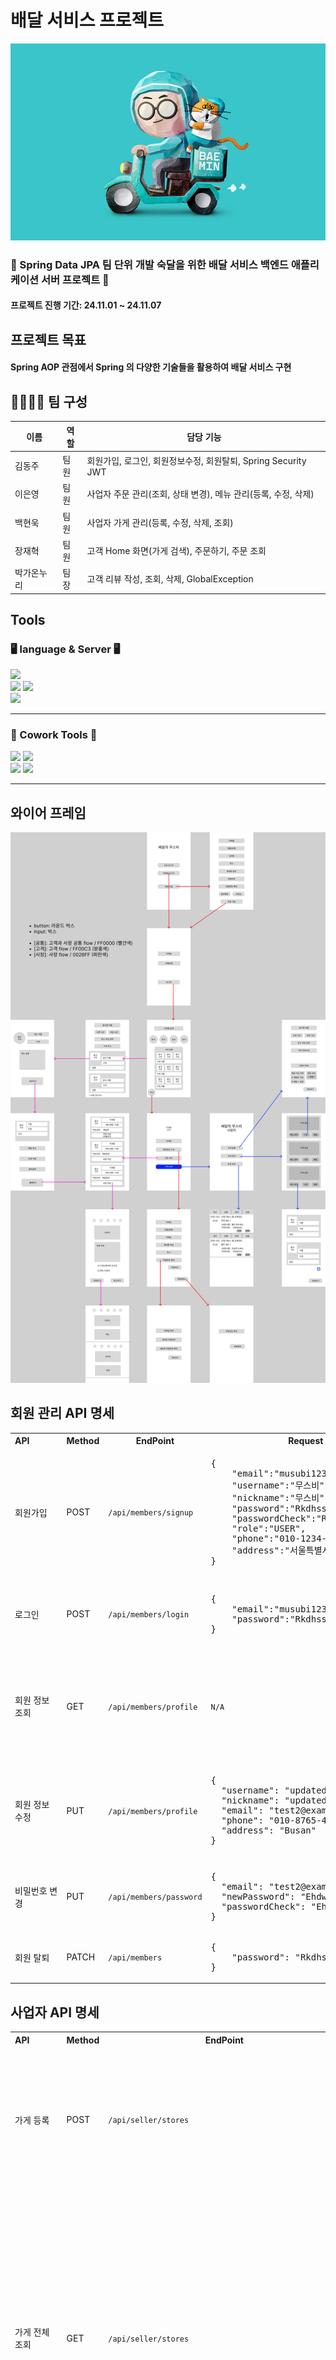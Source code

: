 # 배달 서비스 프로젝트

![delivery_img.jpg](img%2Fdelivery_img.jpg)

### 👊 Spring Data JPA 팀 단위 개발 숙달을 위한 배달 서비스 백엔드 애플리케이션 서버 프로젝트 👊

#### 프로젝트 진행 기간: 24.11.01 ~ 24.11.07

## 프로젝트 목표

#### Spring AOP 관점에서 Spring 의 다양한 기술들을 활용하여 배달 서비스 구현 <br>

## 👨‍👨‍👧‍👧 팀 구성

| 이름    | 역할 | 담당 기능                                        |
|-------|----|----------------------------------------------|
| 김동주   | 팀원 | 회원가입, 로그인, 회원정보수정, 회원탈퇴, Spring Security JWT |
| 이은영   | 팀원 | 사업자 주문 관리(조회, 상태 변경), 메뉴 관리(등록, 수정, 삭제)      |
| 백현욱   | 팀원 | 사업자 가게 관리(등록, 수정, 삭제, 조회)                    |
| 장재혁   | 팀원 | 고객 Home 화면(가게 검색), 주문하기, 주문 조회               |
| 박가온누리 | 팀장 | 고객 리뷰 작성, 조회, 삭제, GlobalException            |

## Tools

### 🖥 language & Server 🖥

<img src="https://img.shields.io/badge/intellij idea-207BEA?style=for-the-badge&logo=intellij%20idea&logoColor=white"> <br>
<img src="https://img.shields.io/badge/java-007396?style=for-the-badge&logo=java&logoColor=white"> <img src="https://img.shields.io/badge/spring-6DB33F?style=for-the-badge&logo=spring&logoColor=white"> <br>
<img src="https://img.shields.io/badge/mysql-4479A1?style=for-the-badge&logo=mysql&logoColor=white"> <hr>

### 👏 Cowork Tools 👏

<img src="https://img.shields.io/badge/git-F05032?style=for-the-badge&logo=git&logoColor=white"> <img src="https://img.shields.io/badge/github-181717?style=for-the-badge&logo=github&logoColor=white"> <br> 
<img src="https://img.shields.io/badge/notion-000000?style=or-the-badge&logo=notion&logoColor=white"/> <img src="https://img.shields.io/badge/Slack-FE5196?style=or-the-badge&logo=slack&logoColor=white"/>
<br>
<hr/>

## 와이어 프레임
![Outsourcing Project.png](img%2FOutsourcing%20Project.png)

## 회원 관리 API 명세
<table>
    <tr>
        <th>API&nbsp;&nbsp;&nbsp;&nbsp;&nbsp;&nbsp;&nbsp;&nbsp;&nbsp;&nbsp;&nbsp;&nbsp;</th>
        <th>Method</th>
        <th>EndPoint</th>
        <th>Request</th>
        <th>Request Type</th>
        <th>Response</th>
        <th>Response Type</th>
        <th>Status</th>
        <th>Role</th>
    </tr>
    <tr>
        <td>회원가입</td>
        <td>POST</td>
        <td><code>/api/members/signup</code></td>
        <td><pre lang="json">{
    "email":"musubi123@email.com",
    "username":"무스비",
    "nickname":"무스비",
    "password":"Rkdhssnfl123!",
    "passwordCheck":"Rkdhssnfl123!",
    "role":"USER",
    "phone":"010-1234-5678",
    "address":"서울특별시"
}</pre></td>
        <td><code>application/json</code></td>
        <td><pre lang="json">{
    "email": "musubi123@email.com",
    "username": "무스비",
    "nickname": "무스비",
    "role": "USER",
    "phone": "010-1234-5678",
    "address": "서울특별시"
}</pre></td>
        <td><code>application/json</code></td>
        <td>201</td>
        <td>USER, OWNER</td>
    </tr>
     <tr>
        <td>로그인</td>
        <td>POST</td>
        <td><code>/api/members/login</code></td>
        <td><pre lang="json">{
    "email":"musubi123@email.com",
    "password":"Rkdhssnfl123!"
}</pre></td>
        <td><code>application/json</code></td>
        <td><pre lang="json">{
    "email": "musubi123@email.com",
    "username": "무스비",
    "nickname": "무스비"
}</pre></td>
        <td><code>application/json</code></td>
        <td>200</td>
        <td>USER, OWNER</td>
    </tr>
    <tr>
        <td>회원 정보 조회</td>
        <td>GET</td>
        <td><code>/api/members/profile</code></td>
        <td><code>N/A</code></td>
        <td><code>N/A</code></td>
        <td><pre lang="json">{
    "email": "musubi123@email.com",
    "username": "무스비",
    "nickname": "무스비",
    "role": "USER",
    "phone": "010-1234-5678",
    "address": "서울특별시"
}</pre></td>
        <td><code>application/json</code></td>
        <td>200</td>
        <td>USER, OWNER</td>
    </tr>
    <tr>
        <td>회원 정보 수정</td>
        <td>PUT</td>
        <td><code>/api/members/profile</code></td>
        <td><pre lang="json">{
  "username": "updateduser",
  "nickname": "updatednick",
  "email": "test2@example.com",
  "phone": "010-8765-4321",
  "address": "Busan"
}</pre></td>
        <td><code>application/json</code></td>
        <td><pre lang="json">{
    "email": "test2@example.com",
    "username": "updateduser",
    "nickname": "updatednick",
    "role": "USER",
    "phone": "010-8765-4321",
    "address": "Busan"
}</pre></td>
        <td><code>application/json</code></td>
        <td>200</td>
        <td>USER, OWNER</td>
    </tr>
    <tr>
        <td>비밀번호 변경</td>
        <td>PUT</td>
        <td><code>/api/members/password</code></td>
        <td><pre lang="json">{
  "email": "test2@example.com",
  "newPassword": "Ehdwn123!",
  "passwordCheck": "Ehdwn123!"
}</pre></td>
        <td><code>application/json</code></td>
        <td><code>N/A</code></td>
        <td><code>application/json</code></td>
        <td>204</td>
        <td>USER, OWNER</td>
    </tr>
    <tr>
        <td>회원 탈퇴</td>
        <td>PATCH</td>
        <td><code>/api/members</code></td>
        <td><pre lang="json">{
    "password": "Rkdhssnfl123!"
}</pre></td>
        <td><code>application/json</code></td>
        <td><code>N/A</code></td>
        <td><code>N/A</code></td>
        <td>204</td>
        <td>USER, OWNER</td>
</table>

## 사업자 API 명세
<table>
    <tr>
        <th>API&nbsp;&nbsp;&nbsp;&nbsp;&nbsp;&nbsp;&nbsp;&nbsp;&nbsp;&nbsp;&nbsp;&nbsp;</th>
        <th>Method</th>
        <th>EndPoint</th>
        <th>Request</th>
        <th>Request Type</th>
        <th>Response</th>
        <th>Response Type</th>
        <th>Status</th>
        <th>Role</th>
    </tr>
    <tr>
        <td>가게 등록</td>
        <td>POST</td>
        <td><code>/api/seller/stores</code></td>
        <td><pre lang="json">{
    "name" : "새벽의 아침",
    "openTime" : "10:00:00",
    "closeTime" : "23:00:00",
    "minPrice" : "50000",
    "category" : "CHINESE",
    "address" : "서울특별시 어쩌구 저쩌구",
    "license" : "111-00-12345",
    "togo" : "false"
}</pre></td>
        <td><code>application/json</code></td>
        <td><pre lang="json">{
    "name": "새벽의 아침",
    "openTime": "10:00:00",
    "closeTime": "23:00:00",
    "minPrice": 50000,
    "category": "CHINESE",
    "address": "서울특별시 어쩌구 저쩌구",
    "license": "111-00-12345",
    "togo": false,
    "status": "OPEN",
    "memberId": 3
}</pre></td>
        <td><code>application/json</code></td>
        <td>201</td>
        <td>OWNER</td>
    </tr>
     <tr>
        <td>가게 전체 조회</td>
        <td>GET</td>
        <td><code>/api/seller/stores</code></td>
        <td><code>N/A</code></td>
        <td><code>N/A</code></td>
        <td><pre lang="json">[
    {
        "name": "새벽의 아침",
        "openTime": "10:00:00",
        "closeTime": "23:00:00",
        "minPrice": 50000,
        "category": "CHINESE",
        "address": "서울특별시 어쩌구 저쩌구",
        "license": "111-00-12345",
        "togo": false,
        "status": "OPEN",
        "memberId": 3
    },
    {
        "name": "이븐한 가게",
        "openTime": "10:00:00",
        "closeTime": "22:00:00",
        "minPrice": 50000,
        "category": "KOREAN",
        "address": "서울특별시 어쩌구 저쩌동",
        "license": "111-00-12345",
        "togo": true,
        "status": "OPEN",
        "memberId": 3
    }
]</pre></td>
        <td><code>application/json</code></td>
        <td>200</td>
        <td>OWNER</td>
    </tr>
    <tr>
        <td>특정 가게 조회</td>
        <td>GET</td>
        <td><code>/api/seller/stores/{storeId}</code></td>
        <td><code>N/A</code></td>
        <td><code>PathVariable</code></td>
        <td><pre lang="json">{
    "name": "이븐한 가게",
    "openTime": "10:00:00",
    "closeTime": "22:00:00",
    "minPrice": 50000,
    "category": "KOREAN",
    "address": "서울특별시 어쩌구 저쩌동",
    "license": "111-00-12345",
    "togo": true,
    "status": "OPEN",
    "memberId": 3
}</pre></td>
        <td><code>application/json</code></td>
        <td>200</td>
        <td>OWNER</td>
    </tr>
    <tr>
        <td>가게 정보 수정</td>
        <td>PUT</td>
        <td><code>/api/seller/stores/{storeId}</code></td>
        <td><pre lang="json">{
"name":"굽네치킨종로점",
"openTime": "10:00:00",
"closeTime": "23:00:00",
"minPrice":12000,
"category":"KOREAN",
"togo":"false",
"status":"OPEN"
}</pre></td>
        <td><code>PathVariable, application/json</code></td>
        <td><pre lang="json">{
    "name": "굽네치킨종로점",
    "openTime": "10:00:00",
    "closeTime": "23:00:00",
    "minPrice": 12000,
    "category": "KOREAN",
    "address": "서울특별시 어쩌구 저쩌동",
    "license": "111-00-12345",
    "togo": false,
    "status": "OPEN",
    "memberId": 3
}</pre></td>
        <td><code>application/json</code></td>
        <td>200</td>
        <td>OWNER</td>
    </tr>
    <tr>
        <td>가게 폐업</td>
        <td>PATCH</td>
        <td><code>/api/seller/stores/{storeId}</code></td>
        <td><code>N/A</code></td>
        <td><code>PathVariable</code></td>
        <td><code>N/A</code></td>
        <td><pre lang="json">{
    "name": "새벽의 아침",
    "openTime": "10:00:00",
    "closeTime": "23:00:00",
    "minPrice": 50000,
    "category": "CHINESE",
    "address": "서울특별시 어쩌구 저쩌구",
    "license": "111-00-12345",
    "togo": false,
    "status": "CLOSE",
    "memberId": 3
}</pre></td>
        <td>200</td>
        <td>OWNER</td>
    </tr>
    <tr>
        <td>가게별 주문 조회</td>
        <td>GET</td>
        <td><code>/api/seller/stores/{storeId}/deliveries</code></td>
        <td><code>N/A</code></td>
        <td><code>PathVariable, RequestParam</code></td>
        <td><pre lang="json">{
    "content": [
        {
            "id": 1,
            "details": "문앞에 두고 노크해주세요",
            "status": "PENDING",
            "totalPrice": 39000,
            "storeId": 1
        }
    ],
    "pageable": {
        "pageNumber": 0,
        "pageSize": 10,
        "sort": {
            "empty": false,
            "sorted": true,
            "unsorted": false
        },
        "offset": 0,
        "paged": true,
        "unpaged": false
    },
    "last": true,
    "totalPages": 1,
    "totalElements": 1,
    "first": true,
    "size": 10,
    "number": 0,
    "sort": {
        "empty": false,
        "sorted": true,
        "unsorted": false
    },
    "numberOfElements": 1,
    "empty": false
}</pre></td>
        <td><code>application/json</code></td>
        <td>200</td>
        <td>OWNER</td>
    </tr>
    <tr>
        <td>주문 상태 변경</td>
        <td>PUT</td>
        <td><code>/api/seller/stores/{storeId}/deliveries/{deliveryId}</code></td>
        <td><code>N/A</code></td>
        <td><code>PathVariable, RequestParam</code></td>
        <td><pre lang="json">{
    "id": 1,
    "details": "문앞에 두고 노크해주세요",
    "status": "IN_PROGRESS",
    "totalPrice": 39000,
    "storeId": 1
}</pre></td>
        <td><code>application/json</code></td>
        <td>200</td>
        <td>OWNER</td>
    </tr>
    <tr>
        <td>메뉴 등록</td>
        <td>POST</td>
        <td><code>/api/seller/stores/{storeId}/menus</code></td>
        <td><pre lang="json">{
    "name" : "진짜! 레몬에이드",
    "price" : "6000",
    "description" : "100% 생레몬"
}</pre></td>
        <td><code>application/json</code></td>
        <td><pre lang="json">{
    "id": 5,
    "name": "진짜! 레몬에이드",
    "price": 6000,
    "description": "100% 생레몬",
    "status": "FOR_SALE",
    "createdAt": "2024-11-06T21:12:02.147502",
    "updatedAt": "2024-11-06T21:12:02.147502"
}</pre></td>
        <td><code>application/json</code></td>
        <td>201</td>
        <td>OWNER</td>
    </tr>
    <tr>
        <td>메뉴 수정</td>
        <td>PUT</td>
        <td><code>/api/seller/stores/{storeId}/menus/{menuId}</code></td>
        <td><pre lang="json">{
    "name" : "연어 포케",
    "price" : "12000",
    "description" : "맛있는 연어 포케~~"
}</pre></td>
        <td><code>PathVariable, application/json</code></td>
        <td><pre lang="json">{
    "id": 4,
    "name": "연어 포케",
    "price": 12000,
    "description": "맛있는 연어 포케~~",
    "status": "FOR_SALE",
    "createdAt": "2024-11-06T21:11:54.978596",
    "updatedAt": "2024-11-06T21:11:54.978596"
}</pre></td>
        <td><code>application/json</code></td>
        <td>200</td>
        <td>OWNER</td>
    </tr>
    <tr>
        <td>메뉴 삭제</td>
        <td>PATCH</td>
        <td><code>/api/seller/stores/{storeId}/menus/{menuId}</code></td>
        <td><code>N/A</code></td>
        <td><code>PathVariable</code></td>
        <td><pre lang="json">{
    "id": 4,
    "name": "연어 포케",
    "price": 12000,
    "description": "맛있는 연어 포케~~",
    "status": "NOT_FOR_SALE",
    "createdAt": "2024-11-06T21:11:54.978596",
    "updatedAt": "2024-11-06T21:13:05.812328"
}</pre></td>
        <td><code>application/json</code></td>
        <td>200</td>
        <td>OWNER</td>
    </tr>
</table>

## 이용자 API 명세
<table>
    <tr>
        <th>API&nbsp;&nbsp;&nbsp;&nbsp;&nbsp;&nbsp;&nbsp;&nbsp;&nbsp;&nbsp;&nbsp;&nbsp;</th>
        <th>Method</th>
        <th>EndPoint</th>
        <th>Request</th>
        <th>Request Type</th>
        <th>Response</th>
        <th>Response Type</th>
        <th>Status</th>
        <th>Role</th>
    </tr>
    <tr>
        <td>가게 전체 조회</td>
        <td>GET</td>
        <td><code>/api/stores</code></td>
        <td><code>N/A</code></td>
        <td><code>N/A</code></td>
        <td><pre lang="json">[
    {
        "id": 1,
        "name": "새벽의 아침4",
        "openTime": "10:00:00",
        "closeTime": "23:00:00",
        "category": "CHINESE",
        "address": "서울특별시 어쩌구 저쩌구",
        "togo": false,
        "status": "OPEN"
    },
    {
        "id": 3,
        "name": "굽네치킨종로점",
        "openTime": "10:00:00",
        "closeTime": "23:00:00",
        "category": "KOREAN",
        "address": "서울특별시 어쩌구 저쩌동",
        "togo": false,
        "status": "OPEN"
    }
]</pre></td>
        <td><code>application/json</code></td>
        <td>200</td>
        <td>USER</td>
    </tr>
    <tr>
        <td>카테고리별 가게 조회</td>
        <td>GET</td>
        <td><code>/api/stores</code></td>
        <td><code>N/A</code></td>
        <td><code>RequestParam</code></td>
        <td><pre lang="json">[
    {
        "id": 1,
        "name": "새벽의 아침4",
        "openTime": "10:00:00",
        "closeTime": "23:00:00",
        "category": "CHINESE",
        "address": "서울특별시 어쩌구 저쩌구",
        "togo": false,
        "status": "OPEN"
    }
]</pre></td>
        <td><code>application/json</code></td>
        <td>200</td>
        <td>USER</td>
    </tr>
    <tr>
        <td>검색별 가게 조회</td>
        <td>GET</td>
        <td><code>/api/stores</code></td>
        <td><code>N/A</code></td>
        <td><code>RequestParam</code></td>
        <td><pre lang="json">[
    {
        "id": 1,
        "name": "새벽의 아침4",
        "openTime": "10:00:00",
        "closeTime": "23:00:00",
        "category": "CHINESE",
        "address": "서울특별시 어쩌구 저쩌구",
        "togo": false,
        "status": "OPEN"
    }
]</pre></td>
        <td><code>application/json</code></td>
        <td>200</td>
        <td>USER</td>
    </tr>
    <tr>
        <td>특정 가게 조회</td>
        <td>GET</td>
        <td><code>/api/stores/{storeId}</code></td>
        <td><code>N/A</code></td>
        <td><code>PathVariable</code></td>
        <td><pre lang="json">{
    "id": 1,
    "name": "새벽의 아침4",
    "openTime": "10:00:00",
    "closeTime": "23:00:00",
    "category": "CHINESE",
    "address": "서울특별시 어쩌구 저쩌구",
    "togo": false,
    "status": "OPEN",
    "menus": [
        {
            "id": 1,
            "name": "카라멜 마끼아또",
            "price": 6500,
            "description": null
        },
        {
            "id": 2,
            "name": "진짜! 레몬에이드",
            "price": 6000,
            "description": null
        }
    ]
}</pre></td>
        <td><code>application/json</code></td>
        <td>200</td>
        <td>USER</td>
    </tr>
    <tr>
        <td>주문 하기</td>
        <td>GET</td>
        <td><code>/api/stores/{storeId}</code></td>
        <td><pre lang="json">[
	{
		"menuId":1,
		"quantity":3
	},
	{
		"menuId":3,
		"quantity":3
	}
]</pre></td>
        <td><code>PathVariable, RequestBody</code></td>
        <td><pre lang="json">{
    "id": 1,
    "details": "문앞에 두고 노크해주세요",
    "status": "PENDING",
    "totalPrice": 39000,
    "deliveryMenus": [
        {
            "id": 1,
            "name": "카라멜 마끼아또",
            "quantity": 3,
            "price": 19500
        },
        {
            "id": 3,
            "name": "카라멜 마끼아또",
            "quantity": 3,
            "price": 19500
        }
    ]
}</pre></td>
        <td><code>application/json</code></td>
        <td>200</td>
        <td>USER</td>
    </tr>
    <tr>
        <td>전체 주문 조회</td>
        <td>GET</td>
        <td><code>/api/deliveries</code></td>
        <td><code>N/A</code></td>
        <td><code>PathVariable, application/json</code></td>
        <td><pre lang="json">[
    {
        "id": 1,
        "details": "문앞에 두고 노크해주세요",
        "status": "PENDING",
        "totalPrice": 39000
    }
]</pre></td>
        <td><code>application/json</code></td>
        <td>200</td>
        <td>USER</td>
    </tr>
    <tr>
        <td>리뷰 작성</td>
        <td>POST</td>
        <td><code>/api/stores/{storeId}/deliveries/{deliveryId}/reviews</code></td>
        <td><pre lang="json">{
    "score": "3",
    "comment": "맛있게 먹었습니다."
}</pre></td>
        <td><code>application/json</code></td>
        <td><pre lang="json">{
    "score": "3",
    "comment": "맛있게 먹었습니다."
}</pre></td>
        <td><code>application/json</code></td>
        <td>200</td>
        <td>USER</td>
    </tr>
    <tr>
        <td>리뷰 조회</td>
        <td>GET</td>
        <td><code>/api/stores/{storeId}/reviews</code></td>
        <td><code>N/A</code></td>
        <td><code>PathVariable</code></td>
        <td><pre lang="json">{
    "reviews": [
        {
            "id": 4,
            "score": 4,
            "comment": "맛있게 잘 먹었습니다.",
            "createdAt": "2024-11-06T20:11:09.05758",
            "memberNickname": "눌눌",
            "deliveryId": 1
        }
    ],
    "totalPages": 1,
    "totalElements": 1
}</pre></td>
        <td><code>application/json</code></td>
        <td>200</td>
        <td>USER</td>
    </tr>
    <tr>
        <td>별점별 리뷰 조회</td>
        <td>GET</td>
        <td><code>/api/stores/{storeId}/reviews</code></td>
        <td><code>N/A</code></td>
        <td><code>RequestParam</code></td>
        <td><pre lang="json">{
    "reviews": [
        {
            "id": 4,
            "score": 4,
            "comment": "맛있게 잘 먹었습니다.",
            "createdAt": "2024-11-06T20:11:09.05758",
            "memberNickname": "눌눌",
            "deliveryId": 1
        }
    ],
    "totalPages": 1,
    "totalElements": 1
}</pre></td>
        <td><code>application/json</code></td>
        <td>200</td>
        <td>USER</td>
    </tr>
</table>


## ERD

```mermaid
erDiagram
    DELIVERY {
        BIGINT id PK
        DATETIME(6) created_at
        DATETIME(6) updated_at
        VARCHAR(255) details
        BIGINT member_id 
        ENUM status
        BIGINT store_id
        INT total_price
        BIGINT delivery_list FK
    }

    DELIVERY_MENU {
        BIGINT id PK
        INT price
        INT quantity
        BIGINT delivery_id FK
        BIGINT menu_id FK
    }

    MEMBER {
        BIGINT id PK
        DATETIME(6) created_at
        DATETIME(6) updated_at
        VARCHAR(255) address
        BIT(1) de_active
        VARCHAR(255) email
        VARCHAR(255) nickname
        VARCHAR(255) password
        VARCHAR(255) phone
        ENUM role
        VARCHAR(255) username
    }

    MENU {
        BIGINT id PK
        DATETIME(6) created_at
        DATETIME(6) updated_at
        VARCHAR(255) description
        VARCHAR(255) name
        INT price
        ENUM status
        BIGINT store_id FK
    }

    REVIEW {
        BIGINT id PK
        DATETIME(6) created_at
        DATETIME(6) updated_at
        VARCHAR(255) comment
        VARCHAR(255) member_nickname
        INT score
        BIGINT delivery_id
        BIGINT store_id FK
    }

    STORE {
        BIGINT id PK
        DATETIME(6) created_at
        DATETIME(6) updated_at
        VARCHAR(255) address
        ENUM category
        TIME(6) open_time
        TIME(6) close_time
        VARCHAR(255) license
        INT min_price
        VARCHAR(255) name
        ENUM status
        BIT(1) togo
        BIGINT member_id
    }

    DELIVERY_MENU |o--|| DELIVERY : "주문과 메뉴 목록"
    DELIVERY_MENU ||--|| MENU : "메뉴와 수량"
    MENU |o--|| STORE : "식당의 메뉴"
    STORE ||--|o DELIVERY : "가게와 주문"
    REVIEW |o--|| STORE : "식당별 리뷰"

```
## 프로젝트 구조

```plaintext
├─common
│  ├─config
│  ├─entity
│  ├─enums
│  ├─exception
│  ├─security
│  └─util
└─domain
    ├─customer  -> 장재혁, 박가온누리
    │  ├─controller
    │  ├─dto
    │  ├─repository
    │  └─service
    ├─member  -> 김동주
    │  ├─controller
    │  ├─dto
    │  ├─repository
    │  └─service
    └─seller  -> 이은영, 백현욱
       ├─controller
       ├─dto
       ├─repository
       └─service
```

## Application 핵심 기능 시연 영상
